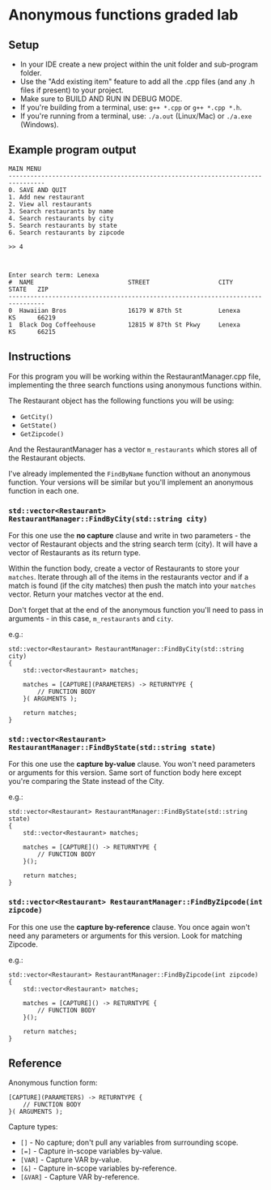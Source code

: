 # Anonymous functions graded lab

## Setup
- In your IDE create a new project within the unit folder and sub-program folder.
- Use the "Add existing item" feature to add all the .cpp files (and any .h files if present) to your project.
- Make sure to BUILD AND RUN IN DEBUG MODE.
- If you're building from a terminal, use: `g++ *.cpp` or `g++ *.cpp *.h`.
- If you're running from a terminal, use: `./a.out` (Linux/Mac) or `./a.exe` (Windows).


## Example program output
```
MAIN MENU
--------------------------------------------------------------------------------
0. SAVE AND QUIT
1. Add new restaurant
2. View all restaurants
3. Search restaurants by name
4. Search restaurants by city
5. Search restaurants by state
6. Search restaurants by zipcode

>> 4



Enter search term: Lenexa
#  NAME                          STREET                   CITY           STATE   ZIP
--------------------------------------------------------------------------------
0  Hawaiian Bros                 16179 W 87th St          Lenexa         KS      66219
1  Black Dog Coffeehouse         12815 W 87th St Pkwy     Lenexa         KS      66215
```

## Instructions
For this program you will be working within the RestaurantManager.cpp file, implementing the three search functions using anonymous functions within.

The Restaurant object has the following functions you will be using:
- `GetCity()`
- `GetState()`
- `GetZipcode()`

And the RestaurantManager has a vector `m_restaurants` which stores all of the Restaurant objects.


I've already implemented the `FindByName` function without an anonymous function. Your versions will be similar but you'll implement an anonymous function in each one.


### `std::vector<Restaurant> RestaurantManager::FindByCity(std::string city)`
For this one use the **no capture** clause and write in two parameters - the vector of Restaurant objects and the string search term (city). It will have a vector of Restaurants as its return type.

Within the function body, create a vector of Restaurants to store your `matches`. Iterate through all of the items in the restaurants vector and if a match is found (if the city matches) then push the match into your `matches` vector. Return your matches vector at the end.

Don't forget that at the end of the anonymous function you'll need to pass in arguments - in this case, `m_restaurants` and `city`.

e.g.:

```
std::vector<Restaurant> RestaurantManager::FindByCity(std::string city)
{
    std::vector<Restaurant> matches;
    
    matches = [CAPTURE](PARAMETERS) -> RETURNTYPE {
        // FUNCTION BODY
    }( ARGUMENTS );

	return matches;
}
```


### `std::vector<Restaurant> RestaurantManager::FindByState(std::string state)`
For this one use the **capture by-value** clause. You won't need parameters or arguments for this version. Same sort of function body here except you're comparing the State instead of the City.

e.g.:

```
std::vector<Restaurant> RestaurantManager::FindByState(std::string state)
{
    std::vector<Restaurant> matches;

    matches = [CAPTURE]() -> RETURNTYPE {
        // FUNCTION BODY
    }();

	return matches;
}
```



### `std::vector<Restaurant> RestaurantManager::FindByZipcode(int zipcode)`
For this one use the **capture by-reference** clause. You once again won't need any parameters or arguments for this version. Look for matching Zipcode.

e.g.:

```
std::vector<Restaurant> RestaurantManager::FindByZipcode(int zipcode)
{
    std::vector<Restaurant> matches;

    matches = [CAPTURE]() -> RETURNTYPE {
        // FUNCTION BODY
    }();

	return matches;
}
```


## Reference
Anonymous function form:
```
[CAPTURE](PARAMETERS) -> RETURNTYPE {
    // FUNCTION BODY
}( ARGUMENTS );
```

Capture types:
- `[]` - No capture; don't pull any variables from surrounding scope.
- `[=]` - Capture in-scope variables by-value.
- `[VAR]` - Capture VAR by-value.
- `[&]` - Capture in-scope variables by-reference.
- `[&VAR]` - Capture VAR by-reference.
